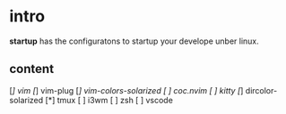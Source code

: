 # intro

**startup** has the configuratons to startup your develope
unber linux.

## content

[*] vim
  [*] vim-plug
[*] vim-colors-solarized
[ ] coc.nvim
[ ] kitty
[*] dircolor-solarized
[*] tmux
[ ] i3wm
[ ] zsh
[ ] vscode

